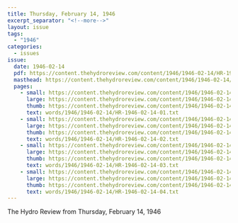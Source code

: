 ```yaml
---
title: Thursday, February 14, 1946
excerpt_separator: "<!--more-->"
layout: issue
tags:
  - "1946"
categories:
  - issues
issue:
  date: 1946-02-14
  pdf: https://content.thehydroreview.com/content/1946/1946-02-14/HR-1946-02-14.pdf
  masthead: https://content.thehydroreview.com/content/1946/1946-02-14/masthead/HR-1946-02-14.jpg
  pages:
    - small: https://content.thehydroreview.com/content/1946/1946-02-14/small/HR-1946-02-14-01.jpg
      large: https://content.thehydroreview.com/content/1946/1946-02-14/large/HR-1946-02-14-01.jpg
      thumb: https://content.thehydroreview.com/content/1946/1946-02-14/thumbnails/HR-1946-02-14-01.jpg
      text: words/1946/1946-02-14/HR-1946-02-14-01.txt
    - small: https://content.thehydroreview.com/content/1946/1946-02-14/small/HR-1946-02-14-02.jpg
      large: https://content.thehydroreview.com/content/1946/1946-02-14/large/HR-1946-02-14-02.jpg
      thumb: https://content.thehydroreview.com/content/1946/1946-02-14/thumbnails/HR-1946-02-14-02.jpg
      text: words/1946/1946-02-14/HR-1946-02-14-02.txt
    - small: https://content.thehydroreview.com/content/1946/1946-02-14/small/HR-1946-02-14-03.jpg
      large: https://content.thehydroreview.com/content/1946/1946-02-14/large/HR-1946-02-14-03.jpg
      thumb: https://content.thehydroreview.com/content/1946/1946-02-14/thumbnails/HR-1946-02-14-03.jpg
      text: words/1946/1946-02-14/HR-1946-02-14-03.txt
    - small: https://content.thehydroreview.com/content/1946/1946-02-14/small/HR-1946-02-14-04.jpg
      large: https://content.thehydroreview.com/content/1946/1946-02-14/large/HR-1946-02-14-04.jpg
      thumb: https://content.thehydroreview.com/content/1946/1946-02-14/thumbnails/HR-1946-02-14-04.jpg
      text: words/1946/1946-02-14/HR-1946-02-14-04.txt
---
```


The Hydro Review from Thursday, February 14, 1946

<!--more-->


